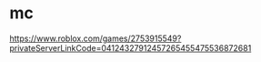 # mc
https://www.roblox.com/games/2753915549?privateServerLinkCode=04124327912457265455475536872681

